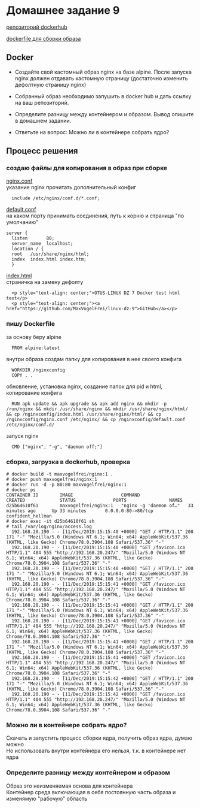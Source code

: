 # Домашнее задание 9

[репозиторий dockerhub](https://hub.docker.com/r/maxvogelfrei/nginx)

[dockerfile для сборки образа](Dockerfile)

## Docker

* Создайте свой кастомный образ nginx на базе alpine. После запуска nginx должен отдавать кастомную страницу (достаточно изменить дефолтную страницу nginx)

* Собранный образ необходимо запушить в docker hub и дать ссылку на ваш репозиторий.

* Определите разницу между контейнером и образом. Вывод опишите в домашнем задании.

* Ответьте на вопрос: Можно ли в контейнере собрать ядро?

## Процесс решения

### создаю файлы для копирования в образ при сборке

[nginx.conf](nginx.conf)  
указание nginx прочитать дополнительный конфиг

      include /etc/nginx/conf.d/*.conf;


[default.conf](default.conf)  
на каком порту принимать соединения, путь к корню и страница "по умолчанию"

    server {
      listen       80;
      server_name  localhost;
      location / {
      root   /usr/share/nginx/html;
      index  index.html index.htm;
      }


[index.html](index.html)  
страничка на замену дефолту

      <p style="text-align: center;">OTUS-LINUX DZ 7 Docker test html text</p>
      <p style="text-align: center;"><a href="https://github.com/MaxVogelFrei/linux-dz-9">GitHub</a></p>
      
### пишу Dockerfile  
за основу беру alpine  

      FROM alpine:latest
внутри образа создам папку для копирования в нее своего конфига  

      WORKDIR /nginxconfig
      COPY . .
обновление, установка nginx, создание папок для pid и html, копирование конфига  

      RUN apk update && apk upgrade && apk add nginx && mkdir -p /run/nginx && mkdir /usr/share/nginx && mkdir /usr/share/nginx/html/ && cp /nginxconfig/index.html /usr/share/nginx/html/ && cp /nginxconfig/nginx.conf /etc/nginx/ && cp /nginxconfig/default.conf /etc/nginx/conf.d/
запуск nginx  

      CMD ["nginx", "-g", "daemon off;"]

### сборка, загрузка в dockerhub, проверка

    # docker build -t maxvogelfrei/nginx:1 .
    # docker push maxvogelfrei/nginx:1
    # docker run -d -p 80:80 maxvogelfrei/nginx:1
    # docker ps
    CONTAINER ID        IMAGE                  COMMAND                  CREATED             STATUS              PORTS                NAMES
    d25b64610f61        maxvogelfrei/nginx:1   "nginx -g 'daemon of…"   33 minutes ago      Up 33 minutes       0.0.0.0:80->80/tcp   confident_hellman
    # docker exec -it d25b64610f61 sh
    # tail /var/log/nginx/access.log
      192.168.20.190 - - [11/Dec/2019:15:15:40 +0000] "GET / HTTP/1.1" 200 171 "-" "Mozilla/5.0 (Windows NT 6.1; Win64; x64) AppleWebKit/537.36 (KHTML, like Gecko) Chrome/78.0.3904.108 Safari/537.36" "-"
      192.168.20.190 - - [11/Dec/2019:15:15:40 +0000] "GET /favicon.ico HTTP/1.1" 404 555 "http://192.168.20.247/" "Mozilla/5.0 (Windows NT 6.1; Win64; x64) AppleWebKit/537.36 (KHTML, like Gecko) Chrome/78.0.3904.108 Safari/537.36" "-"
      192.168.20.190 - - [11/Dec/2019:15:15:40 +0000] "GET / HTTP/1.1" 200 171 "-" "Mozilla/5.0 (Windows NT 6.1; Win64; x64) AppleWebKit/537.36 (KHTML, like Gecko) Chrome/78.0.3904.108 Safari/537.36" "-"
      192.168.20.190 - - [11/Dec/2019:15:15:41 +0000] "GET /favicon.ico HTTP/1.1" 404 555 "http://192.168.20.247/" "Mozilla/5.0 (Windows NT 6.1; Win64; x64) AppleWebKit/537.36 (KHTML, like Gecko) Chrome/78.0.3904.108 Safari/537.36" "-"
      192.168.20.190 - - [11/Dec/2019:15:15:41 +0000] "GET / HTTP/1.1" 200 171 "-" "Mozilla/5.0 (Windows NT 6.1; Win64; x64) AppleWebKit/537.36 (KHTML, like Gecko) Chrome/78.0.3904.108 Safari/537.36" "-"
      192.168.20.190 - - [11/Dec/2019:15:15:41 +0000] "GET /favicon.ico HTTP/1.1" 404 555 "http://192.168.20.247/" "Mozilla/5.0 (Windows NT 6.1; Win64; x64) AppleWebKit/537.36 (KHTML, like Gecko) Chrome/78.0.3904.108 Safari/537.36" "-"
      192.168.20.190 - - [11/Dec/2019:15:15:41 +0000] "GET / HTTP/1.1" 200 171 "-" "Mozilla/5.0 (Windows NT 6.1; Win64; x64) AppleWebKit/537.36 (KHTML, like Gecko) Chrome/78.0.3904.108 Safari/537.36" "-"
      192.168.20.190 - - [11/Dec/2019:15:15:41 +0000] "GET /favicon.ico HTTP/1.1" 404 555 "http://192.168.20.247/" "Mozilla/5.0 (Windows NT 6.1; Win64; x64) AppleWebKit/537.36 (KHTML, like Gecko) Chrome/78.0.3904.108 Safari/537.36" "-"
      192.168.20.190 - - [11/Dec/2019:15:15:42 +0000] "GET / HTTP/1.1" 200 171 "-" "Mozilla/5.0 (Windows NT 6.1; Win64; x64) AppleWebKit/537.36 (KHTML, like Gecko) Chrome/78.0.3904.108 Safari/537.36" "-"
      192.168.20.190 - - [11/Dec/2019:15:15:42 +0000] "GET /favicon.ico HTTP/1.1" 404 555 "http://192.168.20.247/" "Mozilla/5.0 (Windows NT 6.1; Win64; x64) AppleWebKit/537.36 (KHTML, like Gecko) Chrome/78.0.3904.108 Safari/537.36" "-"

### Можно ли в контейнере собрать ядро?

Скачать и запустить процесс сборки ядра, получить образ ядра, думаю можно  
Но использовать внутри контейнера его нельзя, т.к. в контейнере нет ядра

### Определите разницу между контейнером и образом

Образ это неизменяемая основа для контейнера  
Контейнер среда включающая в себя постоянную часть образа и изменямую "рабочую" область
